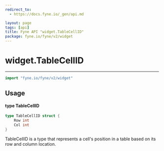 ```yaml
---
redirect_to:
  - https://docs.fyne.io/_gen/api.md

layout: page
tags: [api]
title: Fyne API "widget.TableCellID"
package: fyne.io/fyne/v2/widget
---
```

# widget.TableCellID
---
```go
import "fyne.io/fyne/v2/widget"
```

## Usage

#### type TableCellID

```go
type TableCellID struct {
	Row int
	Col int
}
```

TableCellID is a type that represents a cell's position in a table based on its row and column location.
